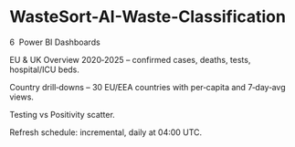 # WasteSort-AI-Waste-Classification 
6  Power BI Dashboards

EU & UK Overview 2020‑2025 – confirmed cases, deaths, tests, hospital/ICU beds.

Country drill‑downs – 30 EU/EEA countries with per‑capita and 7‑day‑avg views.

Testing vs Positivity scatter.

Refresh schedule: incremental, daily at 04:00 UTC. 

